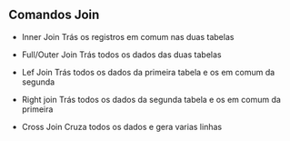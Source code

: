 ## Comandos Join

- Inner Join
Trás os registros em comum nas duas tabelas

- Full/Outer Join
Trás todos os dados das duas tabelas
 
- Lef Join
Trás todos os dados da primeira tabela e os em comum da segunda

- Right join
Trás todos os dados da segunda tabela e os em comum da primeira

- Cross Join
Cruza todos os dados e gera varias linhas
 